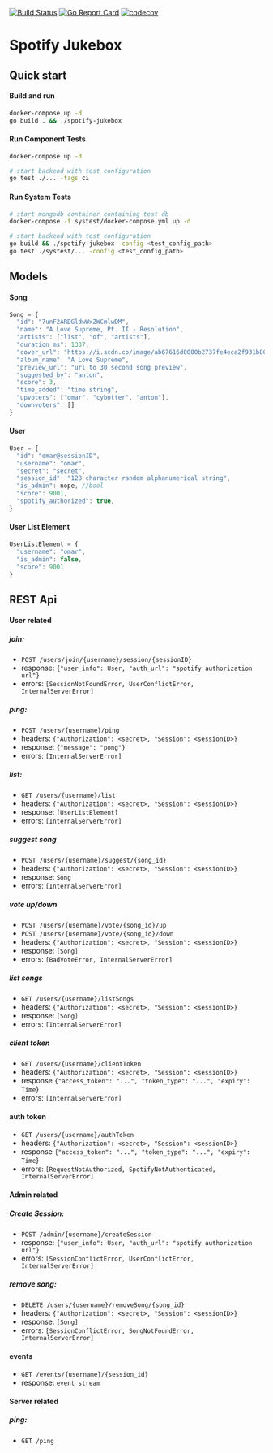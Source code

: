 [![Build Status](https://github.com/antonbaumann/spotify-jukebox/workflows/build/badge.svg)](https://github.com/antonbaumann/spotify-jukebox/actions?workflow=build)
[![Go Report Card](https://goreportcard.com/badge/github.com/antonbaumann/spotify-jukebox)](https://goreportcard.com/report/github.com/antonbaumann/spotify-jukebox)
[![codecov](https://codecov.io/gh/antonbaumann/spotify-jukebox/branch/master/graph/badge.svg?token=juTAuitYfJ)](https://codecov.io/gh/antonbaumann/spotify-jukebox)
# Spotify Jukebox

## Quick start
#### Build and run
```sh
docker-compose up -d
go build . && ./spotify-jukebox
```
#### Run Component Tests
```sh
docker-compose up -d

# start backend with test configuration
go test ./... -tags ci
```
#### Run System Tests
```sh
# start mongodb container containing test db
docker-compose -f systest/docker-compose.yml up -d

# start backend with test configuration
go build && ./spotify-jukebox -config <test_config_path>
go test ./systest/... -config <test_config_path>
```
## Models
#### Song
```js
Song = {
  "id": "7unF2ARDGldwWxZWCmlwDM",
  "name": "A Love Supreme, Pt. II - Resolution",
  "artists": ["list", "of", "artists"],
  "duration_ms": 1337,
  "cover_url": "https://i.scdn.co/image/ab67616d0000b2737fe4eca2f931b806a9c9a9dc",
  "album_name": "A Love Supreme",
  "preview_url": "url to 30 second song preview",
  "suggested_by": "anton",
  "score": 3,
  "time_added": "time string",
  "upvoters": ["omar", "cybotter", "anton"],
  "downvoters": []
}
```
#### User 
```js
User = {
  "id": "omar@sessionID",
  "username": "omar",
  "secret": "secret",
  "session_id": "128 character random alphanumerical string",
  "is_admin": nope, //bool
  "score": 9001,
  "spotify_authorized": true,
}
```

#### User List Element
```js
UserListElement = {
  "username": "omar", 
  "is_admin": false,
  "score": 9001
}
```

## REST Api
#### User related
##### join: 
- `POST /users/join/{username}/session/{sessionID}`
- response: `{"user_info": User, "auth_url": "spotify authorization url"}`
- errors: `[SessionNotFoundError, UserConflictError, InternalServerError]`
##### ping: 
- `POST /users/{username}/ping`
- headers: `{"Authorization": <secret>, "Session": <sessionID>}`
- response: `{"message": "pong"}`
- errors: `[InternalServerError]`
##### list:
- `GET /users/{username}/list`
- headers: `{"Authorization": <secret>, "Session": <sessionID>}`
- response: `[UserListElement]`
- errors: `[InternalServerError]`
##### suggest song
- `POST /users/{username}/suggest/{song_id}`
- headers: `{"Authorization": <secret>, "Session": <sessionID>}`
- response: `Song`
- errors: `[InternalServerError]`
##### vote up/down
- `POST /users/{username}/vote/{song_id}/up`
- `POST /users/{username}/vote/{song_id}/down`
- headers: `{"Authorization": <secret>, "Session": <sessionID>}`
- response: `[Song]`
- errors: `[BadVoteError, InternalServerError]`
##### list songs
- `GET /users/{username}/listSongs`
- headers: `{"Authorization": <secret>, "Session": <sessionID>}`
- response: `[Song]`
- errors: `[InternalServerError]`
##### client token
- `GET /users/{username}/clientToken`
- headers: `{"Authorization": <secret>, "Session": <sessionID>}`
- response `{"access_token": "...", "token_type": "...", "expiry": Time`}
- errors: `[InternalServerError]`
#### auth token
- `GET /users/{username}/authToken`
- headers: `{"Authorization": <secret>, "Session": <sessionID>}`
- response `{"access_token": "...", "token_type": "...", "expiry": Time`}
- errors: `[RequestNotAuthorized, SpotifyNotAuthenticated, InternalServerError]`

#### Admin related
##### Create Session: 
- `POST /admin/{username}/createSession` 
- response: `{"user_info": User, "auth_url": "spotify authorization url"}`
- errors: `[SessionConflictError, UserConflictError, InternalServerError]`
##### remove song: 
- `DELETE /users/{username}/removeSong/{song_id}`
- headers: `{"Authorization": <secret>, "Session": <sessionID>}`
- response: `[Song]`
- errors: `[SessionConflictError, SongNotFoundError, InternalServerError]`
       
#### events
- `GET /events/{username}/{session_id}`
- response: `event stream`

#### Server related
##### ping:
- `GET /ping`